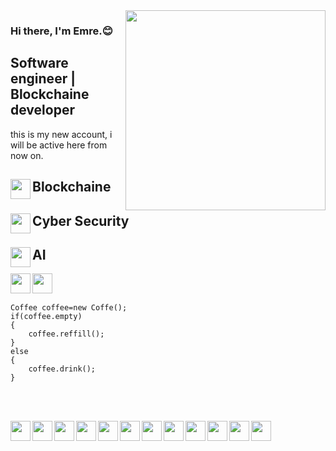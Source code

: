 

<img src="https://media.giphy.com/media/xTiTnx37nc3vjsdeLK/giphy.gif"  align="right" widht="300" height="320">



### Hi there, I'm Emre.:blush:
## Software engineer | Blockchaine developer    
 this is my new account, i will be active here from now on.
 ##  <img src="https://media.giphy.com/media/doXBzUFJRxpaUbuaqz/giphy.gif" align="left" widht="32" height="32">   Blockchaine


 ##  <img src="https://media.giphy.com/media/l0IyeheChYxx2byDu/giphy.gif" align="left" widht="32" height="32">       Cyber Security
 ##  <img src="https://media.giphy.com/media/j6MwR2b2DEQz2TS5bV/giphy.gif" align="left" widht="32" height="32">      AI


[<img height="32" width="32" src="https://unpkg.com/simple-icons@v7/icons/linkedin.svg"  align="left"/> ](https://www.linkedin.com/in/emre-taş/)
 
 
[<img height="32" width="32" src="https://unpkg.com/simple-icons@v7/icons/instagram.svg"  align="left"/> ](https://www.instagram.com/emre_tas_770/)
<br></br>

    Coffee coffee=new Coffe();
    if(coffee.empty)
    {
        coffee.reffill();
    }
    else
    {
        coffee.drink();
    }
 


<br></br>




 <img src="https://upload.wikimedia.org/wikipedia/commons/4/4f/Csharp_Logo.png" align="left" widht="32" height="32">
 <img src="https://upload.wikimedia.org/wikipedia/commons/c/c3/Python-logo-notext.svg" align="left" widht="32" height="32">
 <img src="https://upload.wikimedia.org/wikipedia/commons/7/7e/Dart-logo.png" align="left" widht="32" height="32">
 <img src="https://upload.wikimedia.org/wikipedia/tr/2/2e/Java_Logo.svg" align="left" widht="32" height="32">
 <img src="https://upload.wikimedia.org/wikipedia/commons/1/1c/Haskell-Logo.svg" align="left" widht="32" height="32">
 <img src="https://upload.wikimedia.org/wikipedia/commons/9/98/Solidity_logo.svg" align="left" widht="32" height="32">
 <img src="https://upload.wikimedia.org/wikipedia/commons/1/18/ISO_C%2B%2B_Logo.svg" align="left" widht="32" height="32">

 
  <img src="https://upload.wikimedia.org/wikipedia/commons/9/99/Unofficial_JavaScript_logo_2.svg" align="left" widht="32" height="32">
  <img src="https://upload.wikimedia.org/wikipedia/commons/0/00/HTML5_logo_black.svg" align="left" widht="32" height="32">
  <img src="https://upload.wikimedia.org/wikipedia/commons/d/d5/CSS3_logo_and_wordmark.svg" align="left" widht="32" height="32">

 <img src="https://upload.wikimedia.org/wikipedia/commons/8/87/Sql_data_base_with_logo.png" align="left" widht="32" height="32">
  <img src="https://upload.wikimedia.org/wikipedia/commons/4/44/Google-flutter-logo.svg" align="left" widht="32" height="32">


   









